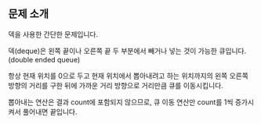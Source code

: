 ## 문제 소개

덱을 사용한 간단한 문제입니다.

덱(deque)은 왼쪽 끝이나 오른쪽 끝 두 부분에서 빼거나 넣는 것이 가능한 큐입니다. (double ended queue)

항상 현재 위치를 0으로 두고 현재 위치에서 뽑아내려고 하는 위치까지의 왼쪽 오른쪽 방향의 거리를 구한 뒤에 가까운 거리 방향으로 거리만큼 큐를 이동시킵니다.

뽑아내는 연산은 결과 count에 포함되지 않으므로, 큐 이동 연산만 count를 1씩 증가시켜서 풀어내면 끝입니다.

